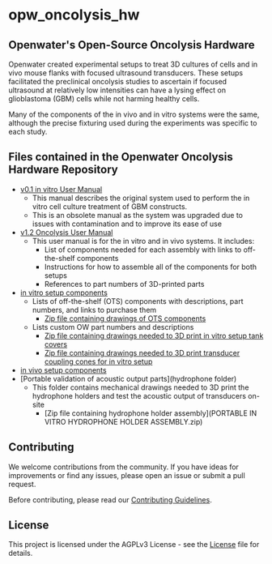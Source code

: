 # opw_oncolysis_hw
## Openwater's Open-Source Oncolysis Hardware

Openwater created experimental setups to treat 3D cultures of cells and in vivo mouse flanks with focused ultrasound transducers. These setups facilitated the preclinical oncolysis studies to ascertain if focused ultrasound at relatively low intensities can have a lysing effect on glioblastoma (GBM) cells while not harming healthy cells.

Many of the components of the in vivo and in vitro systems were the same, although the precise fixturing used during the experiments was specific to each study.

## Files contained in the Openwater Oncolysis Hardware Repository
* [v0.1 in vitro User Manual](in%20vitro%20setup/v0.1/Oncolysis%20in%20vitro%20only%20User%20Manual%20(V0.1).pdf)
  * This manual describes the original system used to perform the in vitro cell culture treatment of GBM constructs.
  * This is an obsolete manual as the system was upgraded due to issues with contamination and to improve its ease of use
* [v1.2 Oncolysis User Manual](Oncolysis%20User%20Manual%20(V1.2).pdf)
  * This user manual is for the in vitro and in vivo systems. It includes:
    * List of components needed for each assembly with links to off-the-shelf components
    * Instructions for how to assemble all of the components for both setups
    * References to part numbers of 3D-printed parts 
* [in vitro setup components](in%20vitro%20setup/ONC%20tank%20parts%20in%20vitro.pdf)
  * Lists of off-the-shelf (OTS) components with descriptions, part numbers, and links to purchase them
    * [Zip file containing drawings of OTS components](in%20vitro%20setup/OTS%20ONC%20parts.zip)
  * Lists custom OW part numbers and descriptions
    * [Zip file containing drawings needed to 3D print in vitro setup tank covers](in%20vitro%20setup/ONC%20tank%20covers.zip) 
    * [Zip file containing drawings needed to 3D print transducer coupling cones for in vitro setup](in%20vitro%20setup/ONC%20coupling%20cones.zip)
* [in vivo setup components](in%20vivo%20setup)
* [Portable validation of acoustic output parts](hydrophone folder)
  * This folder contains mechanical drawings needed to 3D print the hydrophone holders and test the acoustic output of transducers on-site
    * [Zip file containing hydrophone holder assembly](PORTABLE IN VITRO HYDROPHONE HOLDER ASSEMBLY.zip)

## Contributing

We welcome contributions from the community. If you have ideas for improvements or find any issues, please open an issue or submit a pull request.

Before contributing, please read our [Contributing Guidelines](CONTRIBUTING.md).

## License

This project is licensed under the AGPLv3 License - see the [License](LICENSE) file for details.

